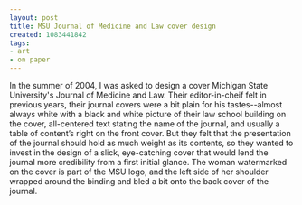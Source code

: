 ```yaml
---
layout: post
title: MSU Journal of Medicine and Law cover design
created: 1083441842
tags:
- art
- on paper
---
```

In the summer of 2004, I was asked to design a cover Michigan State University's Journal of Medicine and Law. Their editor-in-cheif felt in previous years, their journal covers were a bit plain for his tastes--almost always white with a black and white picture of their law school building on the cover, all-centered text stating the name of the journal, and usually a table of content’s right on the front cover. But they felt that the presentation of the journal should hold as much weight as its contents, so they wanted to invest in the design of a slick, eye-catching cover that would lend the journal more credibility from a first initial glance. The woman watermarked on the cover is part of the MSU logo, and the left side of her shoulder wrapped around the binding and bled a bit onto the back cover of the journal.

